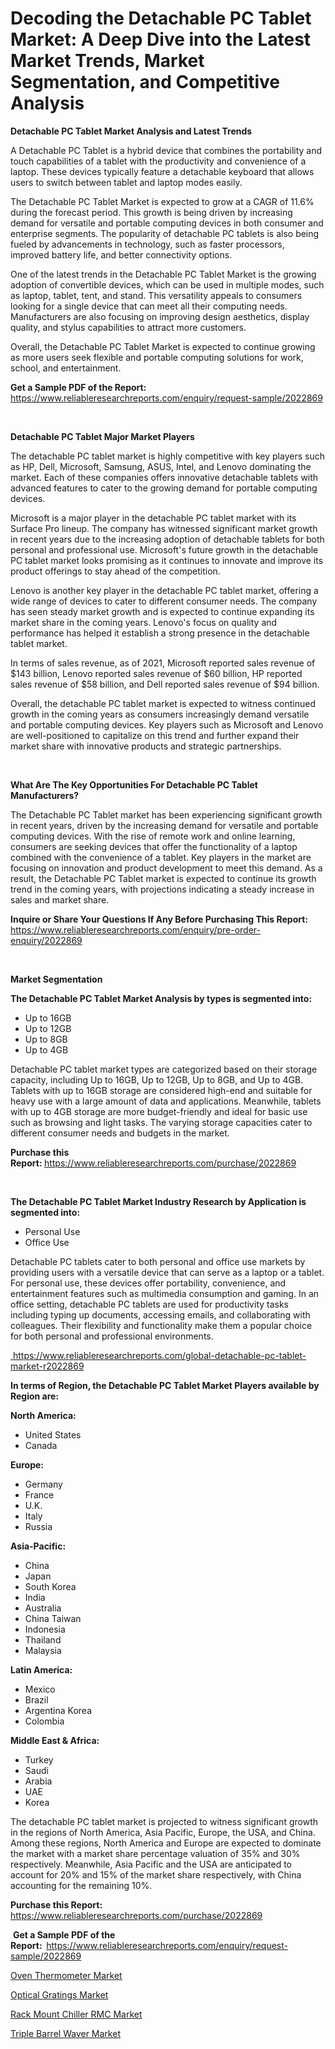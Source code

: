 <p><h1>Decoding the Detachable PC Tablet Market: A Deep Dive into the Latest Market Trends, Market Segmentation, and Competitive Analysis</h1></p><p><strong>Detachable PC Tablet Market Analysis and Latest Trends</strong></p>
<p><p>A Detachable PC Tablet is a hybrid device that combines the portability and touch capabilities of a tablet with the productivity and convenience of a laptop. These devices typically feature a detachable keyboard that allows users to switch between tablet and laptop modes easily.</p><p>The Detachable PC Tablet Market is expected to grow at a CAGR of 11.6% during the forecast period. This growth is being driven by increasing demand for versatile and portable computing devices in both consumer and enterprise segments. The popularity of detachable PC tablets is also being fueled by advancements in technology, such as faster processors, improved battery life, and better connectivity options.</p><p>One of the latest trends in the Detachable PC Tablet Market is the growing adoption of convertible devices, which can be used in multiple modes, such as laptop, tablet, tent, and stand. This versatility appeals to consumers looking for a single device that can meet all their computing needs. Manufacturers are also focusing on improving design aesthetics, display quality, and stylus capabilities to attract more customers.</p><p>Overall, the Detachable PC Tablet Market is expected to continue growing as more users seek flexible and portable computing solutions for work, school, and entertainment.</p></p>
<p><strong>Get a Sample PDF of the Report:&nbsp;</strong> <a href="https://www.reliableresearchreports.com/enquiry/request-sample/2022869">https://www.reliableresearchreports.com/enquiry/request-sample/2022869</a></p>
<p>&nbsp;</p>
<p><strong>Detachable PC Tablet Major Market Players</strong></p>
<p><p>The detachable PC tablet market is highly competitive with key players such as HP, Dell, Microsoft, Samsung, ASUS, Intel, and Lenovo dominating the market. Each of these companies offers innovative detachable tablets with advanced features to cater to the growing demand for portable computing devices.</p><p>Microsoft is a major player in the detachable PC tablet market with its Surface Pro lineup. The company has witnessed significant market growth in recent years due to the increasing adoption of detachable tablets for both personal and professional use. Microsoft's future growth in the detachable PC tablet market looks promising as it continues to innovate and improve its product offerings to stay ahead of the competition.</p><p>Lenovo is another key player in the detachable PC tablet market, offering a wide range of devices to cater to different consumer needs. The company has seen steady market growth and is expected to continue expanding its market share in the coming years. Lenovo's focus on quality and performance has helped it establish a strong presence in the detachable tablet market.</p><p>In terms of sales revenue, as of 2021, Microsoft reported sales revenue of $143 billion, Lenovo reported sales revenue of $60 billion, HP reported sales revenue of $58 billion, and Dell reported sales revenue of $94 billion.</p><p>Overall, the detachable PC tablet market is expected to witness continued growth in the coming years as consumers increasingly demand versatile and portable computing devices. Key players such as Microsoft and Lenovo are well-positioned to capitalize on this trend and further expand their market share with innovative products and strategic partnerships.</p></p>
<p>&nbsp;</p>
<p><strong>What Are The Key Opportunities For Detachable PC Tablet Manufacturers?</strong></p>
<p><p>The Detachable PC Tablet market has been experiencing significant growth in recent years, driven by the increasing demand for versatile and portable computing devices. With the rise of remote work and online learning, consumers are seeking devices that offer the functionality of a laptop combined with the convenience of a tablet. Key players in the market are focusing on innovation and product development to meet this demand. As a result, the Detachable PC Tablet market is expected to continue its growth trend in the coming years, with projections indicating a steady increase in sales and market share.</p></p>
<p><strong>Inquire or Share Your Questions If Any Before Purchasing This Report:</strong> <a href="https://www.reliableresearchreports.com/enquiry/pre-order-enquiry/2022869">https://www.reliableresearchreports.com/enquiry/pre-order-enquiry/2022869</a></p>
<p>&nbsp;</p>
<p><strong>Market Segmentation</strong></p>
<p><strong>The Detachable PC Tablet Market Analysis by types is segmented into:</strong></p>
<p><ul><li>Up to 16GB</li><li>Up to 12GB</li><li>Up to 8GB</li><li>Up to 4GB</li></ul></p>
<p><p>Detachable PC tablet market types are categorized based on their storage capacity, including Up to 16GB, Up to 12GB, Up to 8GB, and Up to 4GB. Tablets with up to 16GB storage are considered high-end and suitable for heavy use with a large amount of data and applications. Meanwhile, tablets with up to 4GB storage are more budget-friendly and ideal for basic use such as browsing and light tasks. The varying storage capacities cater to different consumer needs and budgets in the market.</p></p>
<p><strong>Purchase this Report:&nbsp;</strong><a href="https://www.reliableresearchreports.com/purchase/2022869">https://www.reliableresearchreports.com/purchase/2022869</a></p>
<p>&nbsp;</p>
<p><strong>The Detachable PC Tablet Market Industry Research by Application is segmented into:</strong></p>
<p><ul><li>Personal Use</li><li>Office Use</li></ul></p>
<p><p>Detachable PC tablets cater to both personal and office use markets by providing users with a versatile device that can serve as a laptop or a tablet. For personal use, these devices offer portability, convenience, and entertainment features such as multimedia consumption and gaming. In an office setting, detachable PC tablets are used for productivity tasks including typing up documents, accessing emails, and collaborating with colleagues. Their flexibility and functionality make them a popular choice for both personal and professional environments.</p></p>
<p><a href="https://www.reliableresearchreports.com/global-detachable-pc-tablet-market-r2022869">&nbsp;https://www.reliableresearchreports.com/global-detachable-pc-tablet-market-r2022869</a></p>
<p><strong>In terms of Region, the Detachable PC Tablet Market Players available by Region are:</strong></p>
<p>
    <p> <strong> North America: </strong>
        <ul>
            <li>United States</li>
            <li>Canada</li>
        </ul>
        </p> 
    <p> <strong> Europe: </strong>
        <ul>
            <li>Germany</li>
            <li>France</li>
            <li>U.K.</li>
            <li>Italy</li>
            <li>Russia</li>
        </ul>
        </p> 
    <p> <strong> Asia-Pacific: </strong>
        <ul>
            <li>China</li>
            <li>Japan</li>
            <li>South Korea</li>
            <li>India</li>
            <li>Australia</li>
            <li>China Taiwan</li>
            <li>Indonesia</li>
            <li>Thailand</li>
            <li>Malaysia</li>
        </ul>
        </p> 
    <p> <strong> Latin America: </strong>
        <ul>
            <li>Mexico</li>
            <li>Brazil</li>
            <li>Argentina Korea</li>
            <li>Colombia</li>
        </ul>
        </p> 
    <p> <strong> Middle East & Africa: </strong>
        <ul>
            <li>Turkey</li>
            <li>Saudi</li>
            <li>Arabia</li>
            <li>UAE</li>
            <li>Korea</li>
        </ul>
    </p>
    </p>
<p><p>The detachable PC tablet market is projected to witness significant growth in the regions of North America, Asia Pacific, Europe, the USA, and China. Among these regions, North America and Europe are expected to dominate the market with a market share percentage valuation of 35% and 30% respectively. Meanwhile, Asia Pacific and the USA are anticipated to account for 20% and 15% of the market share respectively, with China accounting for the remaining 10%.</p></p>
<p><strong>Purchase this Report: </strong><a href="https://www.reliableresearchreports.com/purchase/2022869">https://www.reliableresearchreports.com/purchase/2022869</a></p>
<p>&nbsp;<strong>Get a Sample PDF of the Report:&nbsp;&nbsp;</strong><a href="https://www.reliableresearchreports.com/enquiry/request-sample/2022869">https://www.reliableresearchreports.com/enquiry/request-sample/2022869</a></p>
<p><strong></strong></p>
<p><p><a href="https://github.com/brentleyjimmiealvaradoz4l1rea/Market-Research-Report-List-3/blob/main/oven-thermometer-market.md">Oven Thermometer Market</a></p><p><a href="https://medium.com/@samantha.welch56767/global-optical-gratings-market-size-is-expected-to-experience-a-cagr-of-7-7-ac5ede37c72f">Optical Gratings Market</a></p><p><a href="https://medium.com/@liam.mcgrath5645/rack-mount-chiller-rmc-market-size-share-trends-analysis-report-by-product-3u-5u-6u-other-and-9b4a650e751f">Rack Mount Chiller RMC Market</a></p><p><a href="https://github.com/khayangel/Market-Research-Report-List-4/blob/main/triple-barrel-waver-market.md">Triple Barrel Waver Market</a></p></p>